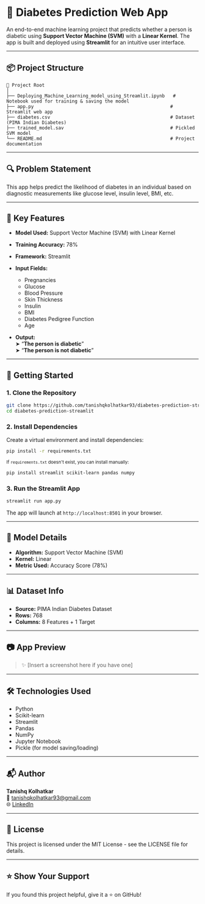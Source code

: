 # 🧠 Diabetes Prediction Web App

An end-to-end machine learning project that predicts whether a person is diabetic using **Support Vector Machine (SVM)** with a **Linear Kernel**. The app is built and deployed using **Streamlit** for an intuitive user interface.

---

## 📦 Project Structure

```
📁 Project Root
│
├── Deploying_Machine_Learning_model_using_Streamlit.ipynb   # Notebook used for training & saving the model
├── app.py                                                  # Streamlit web app
├── diabetes.csv                                            # Dataset (PIMA Indian Diabetes)
├── trained_model.sav                                       # Pickled SVM model
└── README.md                                               # Project documentation
```

---

## 🔍 Problem Statement

This app helps predict the likelihood of diabetes in an individual based on diagnostic measurements like glucose level, insulin level, BMI, etc.

---

## 🎯 Key Features

- **Model Used:** Support Vector Machine (SVM) with Linear Kernel
- **Training Accuracy:** 78%
- **Framework:** Streamlit
- **Input Fields:**
  - Pregnancies
  - Glucose
  - Blood Pressure
  - Skin Thickness
  - Insulin
  - BMI
  - Diabetes Pedigree Function
  - Age

- **Output:**  
  ➤ “**The person is diabetic**”  
  ➤ “**The person is not diabetic**”

---

## 🚀 Getting Started

### 1. Clone the Repository

```bash
git clone https://github.com/tanishqkolhatkar93/diabetes-prediction-streamlit.git
cd diabetes-prediction-streamlit
```

### 2. Install Dependencies

Create a virtual environment and install dependencies:

```bash
pip install -r requirements.txt
```

<sub>If `requirements.txt` doesn't exist, you can install manually:</sub>

```bash
pip install streamlit scikit-learn pandas numpy
```

### 3. Run the Streamlit App

```bash
streamlit run app.py
```

The app will launch at `http://localhost:8501` in your browser.

---

## 🧠 Model Details

- **Algorithm:** Support Vector Machine (SVM)
- **Kernel:** Linear
- **Metric Used:** Accuracy Score (78%)

---

## 📊 Dataset Info

- **Source:** PIMA Indian Diabetes Dataset
- **Rows:** 768
- **Columns:** 8 Features + 1 Target

---

## 📷 App Preview

> ✨ [Insert a screenshot here if you have one]

---

## 🛠 Technologies Used

- Python
- Scikit-learn
- Streamlit
- Pandas
- NumPy
- Jupyter Notebook
- Pickle (for model saving/loading)

---

## 📬 Author

**Tanishq Kolhatkar**  
📧 tanishqkolhatkar93@gmail.com  
🌐 [LinkedIn](https://www.linkedin.com/in/tanishq93/) 

---

## 📃 License

This project is licensed under the MIT License - see the LICENSE file for details.

---

## ⭐️ Show Your Support

If you found this project helpful, give it a ⭐ on GitHub!

